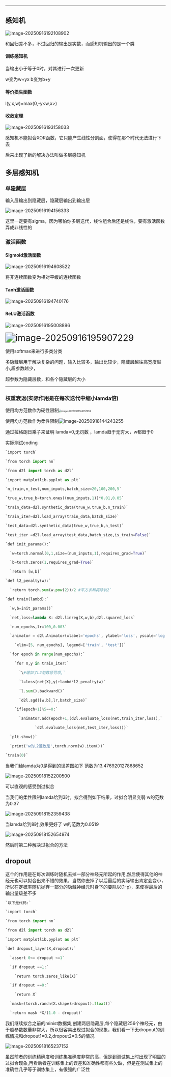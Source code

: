 ****

## 感知机

![image-20250916192108902](感知机.assets/image-20250916192108902.png)

和回归差不多，不过回归的输出是实数，而感知机输出的是一个类



#### 训练感知机

当输出小于等于0时，对其进行一次更新

w变为w+yx   b变为b+y

#### 等价损失函数

l(y,x,w)=max(0,-y<w,x>)

#### 收敛定理

![image-20250916193158033](感知机.assets/image-20250916193158033.png)



感知机不能拟合XOR函数，它只能产生线性分割面，使得在那个时代无法进行下去



后来出现了新的解决办法叫做多层感知机

## 多层感知机

### 单隐藏层

输入层输出到隐藏层，隐藏层输出到输出层

![image-20250916194156333](感知机.assets/image-20250916194156333.png)



这里一定要有sigma，因为哪怕你多层迭代，线性组合后还是线性，要有激活函数弄成非线性的



### 激活函数

#### SIgmoid激活函数

![image-20250916194608522](感知机.assets/image-20250916194608522.png)

将非连续函数变为相对平缓的连续函数

#### Tanh激活函数

![image-20250916194740176](感知机.assets/image-20250916194740176.png)



#### ReLU激活函数

![image-20250916195008896](感知机.assets/image-20250916195008896.png)

<img src="感知机.assets/image-20250916195907229.png" alt="image-20250916195907229" style="zoom: 200%;" />

使用softmax来进行多类分类

多隐藏层用于解决复杂的问题，输入比较多，输出比较少，隐藏层越往高宽度越小,超参数越少，

超参数为隐藏层数，和各个隐藏层的大小



****

### 权重衰退(实际作用是在每次迭代中缩小lamda倍)

使用均方范数作为硬性限制<img src="感知机.assets/image-20250918144057859.png" alt="image-20250918144057859" style="zoom:50%;" />



使用均方范数作为柔性限制![image-20250918144243255](感知机.assets/image-20250918144243255.png)

通过拉格朗日乘子来证明   lamda=0,无罚数 ，lamda趋于无穷大，w都趋于0







实际测试coding

```python
`import torch`

`from torch import nn`

`from d2l import torch as d2l`

`import matplotlib.pyplot as plt`

`n_train,n_test,num_inputs,batch_size=20,100,200,5`

`true_w,true_b=torch.ones((num_inputs,1))*0.01,0.05`

`train_data=d2l.synthetic_data(true_w,true_b,n_train)`

`train_iter=d2l.load_array(train_data,batch_size)`

`test_data=d2l.synthetic_data(true_w,true_b,n_test)`

`test_iter =d2l.load_array(test_data,batch_size,is_train=False)`

`def init_params():`

  `w=torch.normal(0,1,size=(num_inputs,1),requires_grad=True)`

  `b=torch.zeros(1,requires_grad=True)`

  `return [w,b]`

`def l2_penalty(w):`

  `return torch.sum(w.pow(2))/2 #平方求和再除以2`

`def train(lambd):`

  `w,b=init_params()`

  `net,loss=lambda X: d2l.linreg(X,w,b),d2l.squared_loss`

  `num_epochs,lr=100,0.003`

  `animator = d2l.Animator(xlabel='epochs', ylabel='loss', yscale='log',`

​    `xlim=[5, num_epochs], legend=['train', 'test'])`

  `for epoch in range(num_epochs):`

​    `for X,y in train_iter:`

​      `\#增加了L2范数惩罚项,`

​      `l=loss(net(X),y)+lambd*l2_penalty(w)`

​      `l.sum().backward()`

​      `d2l.sgd([w,b],lr,batch_size)`

​    `if(epoch+1)%5==0:`

​      `animator.add(epoch+1,(d2l.evaluate_loss(net,train_iter,loss),`

​             `d2l.evaluate_loss(net,test_iter,loss)))`

  `plt.show()`

  `print('w的L2范数是',torch.norm(w).item())`

`train(0)`
```

当我们给lamda为0是得到的误差图如下      范数为13.476920127868652

![image-20250918152200500](感知机.assets/image-20250918152200500.png)



可以直观的感受到过拟合

当我们的柔性限制lamda给到3时，拟合得到如下结果，过拟合明显变弱  w的范数为0.37

![image-20250918152359438](感知机.assets/image-20250918152359438.png)



当lamda给到8时,效果更好了   w的范数为0.0519

![image-20250918152654974](感知机.assets/image-20250918152654974.png)





然后时第二种解决过拟合的方法

## dropout

这个的作用是在每次训练时随机去掉一部分神经元所起的作用,然后使得其他的神经元也可以拟合出来不错的效果，当然你去掉了以后最后的实际输出肯定会变小，所以在定概率随机抛弃一部分的隐藏神经元时身下的要除以(1-p)，来使得最后的输出量级差不多

```python
`以下是代码:`

`import torch`

`from torch import nn`

`from d2l import torch as d2l`

`import matplotlib.pyplot as plt`

`def dropout_layer(X,dropout):`

  `assert 0<= dropout <=1`

  `if dropout ==1:`

​    `return torch.zeros_like(X)`

  `if dropout ==0:`

​    `return X`

  `mask=(torch.randn(X.shape)>dropout).float()`

  `return mask *X/(1.0 - dropout)`
```

我们继续拟合之前的minist数据集,创建两层隐藏层,每个隐藏层256个神经元，由于超参数数量非常大，所以很容易出现过拟合的现象，我们看一下无dropout的训练情况和dropout1=0.2,dropout2=0.5的情况

![image-20250918165237152](感知机.assets/image-20250918165237152.png)

虽然前者的训练精确度和训练集准确度非常的高，但是到测试集上时出现了明显的过拟合现象,再看后者在训练集上的误差和准确性都有些欠缺，但是在测试集上的准确性几乎等于训练集上，有很强的广泛性
